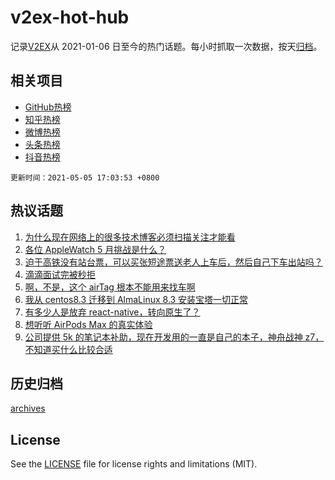 # v2ex-hot-hub

 记录[V2EX](https://www.v2ex.com/)从 2021-01-06 日至今的热门话题。每小时抓取一次数据，按天[归档](archives)。
 
 ## 相关项目

- [GitHub热榜](https://github.com/lonnyzhang423/github-hot-hub)
- [知乎热榜](https://github.com/lonnyzhang423/zhihu-hot-hub)
- [微博热榜](https://github.com/lonnyzhang423/weibo-hot-hub)
- [头条热榜](https://github.com/lonnyzhang423/toutiao-hot-hub)
- [抖音热榜](https://github.com/lonnyzhang423/douyin-hot-hub)


 `更新时间：2021-05-05 17:03:53 +0800`

## 热议话题

1. [为什么现在网络上的很多技术博客必须扫描关注才能看](https://www.v2ex.com/t/774882)
1. [各位 AppleWatch 5 月挑战是什么？](https://www.v2ex.com/t/774912)
1. [迫于高铁没有站台票，可以买张短途票送老人上车后，然后自己下车出站吗？](https://www.v2ex.com/t/774949)
1. [滴滴面试完被秒拒](https://www.v2ex.com/t/774958)
1. [啊，不是，这个 airTag 根本不能用来找车啊](https://www.v2ex.com/t/774928)
1. [我从 centos8.3 迁移到 AlmaLinux 8.3 安装宝塔一切正常](https://www.v2ex.com/t/774893)
1. [有多少人是放弃 react-native，转向原生了？](https://www.v2ex.com/t/774913)
1. [想听听 AirPods Max 的真实体验](https://www.v2ex.com/t/774955)
1. [公司提供 5k 的笔记本补助，现在开发用的一直是自己的本子，神舟战神 z7，不知道买什么比较合适](https://www.v2ex.com/t/774961)

## 历史归档

[archives](archives)

## License

See the [LICENSE](LICENSE) file for license rights and limitations (MIT).
